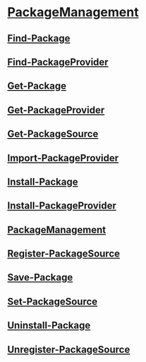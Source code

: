#  [PackageManagement]()
##  [Find-Package](Find-Package.md)
##  [Find-PackageProvider](Find-PackageProvider.md)
##  [Get-Package](Get-Package.md)
##  [Get-PackageProvider](Get-PackageProvider.md)
##  [Get-PackageSource](Get-PackageSource.md)
##  [Import-PackageProvider](Import-PackageProvider.md)
##  [Install-Package](Install-Package.md)
##  [Install-PackageProvider](Install-PackageProvider.md)
##  [PackageManagement](PackageManagement.md)
##  [Register-PackageSource](Register-PackageSource.md)
##  [Save-Package](Save-Package.md)
##  [Set-PackageSource](Set-PackageSource.md)
##  [Uninstall-Package](Uninstall-Package.md)
##  [Unregister-PackageSource](Unregister-PackageSource.md)
